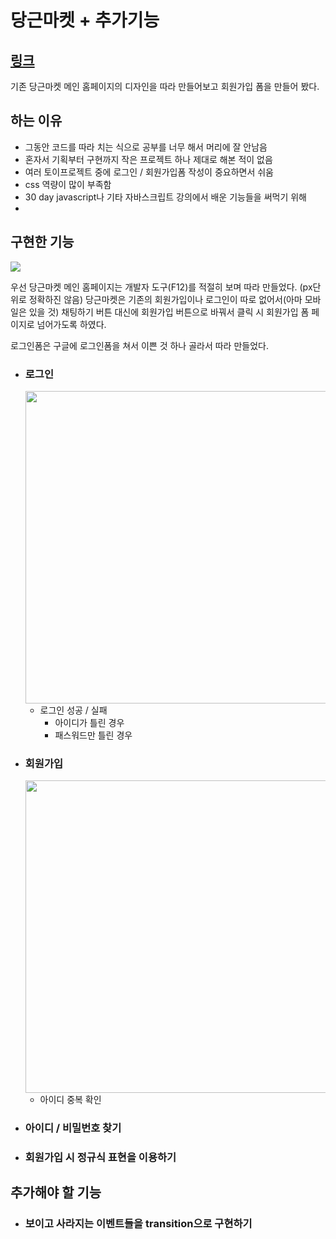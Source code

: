 # 당근마켓 + 추가기능

## [링크](https://flourishing-pie-88546e.netlify.app)

기존 당근마켓 메인 홈페이지의 디자인을 따라 만들어보고 회원가입 폼을 만들어 봤다.

## 하는 이유

- 그동안 코드를 따라 치는 식으로 공부를 너무 해서 머리에 잘 안남음
- 혼자서 기획부터 구현까지 작은 프로젝트 하나 제대로 해본 적이 없음
- 여러 토이프로젝트 중에 로그인 / 회원가입폼 작성이 중요하면서 쉬움
- css 역량이 많이 부족함
- 30 day javascript나 기타 자바스크립트 강의에서 배운 기능들을 써먹기 위해
-

## 구현한 기능

<img src="https://i.postimg.cc/tTdbJXWs/image.png">

우선 당근마켓 메인 홈페이지는 개발자 도구(F12)를 적절히 보며 따라 만들었다.
(px단위로 정확하진 않음)
당근마켓은 기존의 회원가입이나 로그인이 따로 없어서(아마 모바일은 있을 것) 채팅하기 버튼 대신에 회원가입 버튼으로 바꿔서 클릭 시 회원가입 폼 페이지로 넘어가도록 하였다.

로그인폼은 구글에 로그인폼을 쳐서 이쁜 것 하나 골라서 따라 만들었다.

- ### 로그인

    <img src="https://i.postimg.cc/JzQjNJ8x/image.png" width="500">

  - 로그인 성공 / 실패
    - 아이디가 틀린 경우
    - 패스워드만 틀린 경우

- ### 회원가입

    <img src="https://i.postimg.cc/c1Yg7YM3/image.png" width="500">

  - 아이디 중복 확인

- ### 아이디 / 비밀번호 찾기

- ### 회원가입 시 정규식 표현을 이용하기

## 추가해야 할 기능

- ### 보이고 사라지는 이벤트들을 transition으로 구현하기
